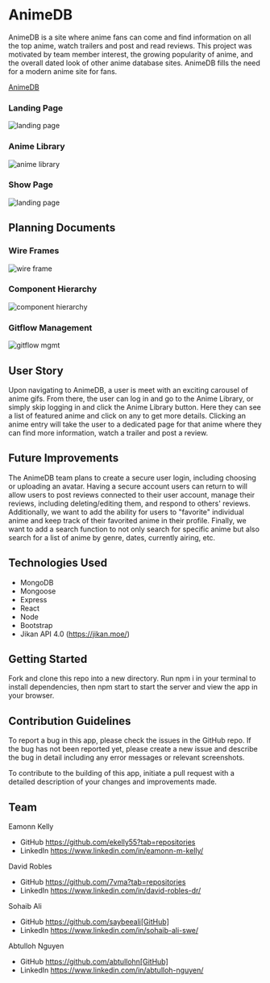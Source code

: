# AnimeDB

AnimeDB is a site where anime fans can come and find information on all the top anime, watch trailers and post and read reviews. This project was motivated by team member interest, the growing popularity of anime, and the overall dated look of other anime database sites. AnimeDB fills the need for a modern anime site for fans. 

[AnimeDB](https://anime-db.netlify.app/)

### Landing Page

![landing page](https://i.imgur.com/iZ4XV9q.png)

### Anime Library

![anime library](https://i.imgur.com/E7DOkrU.png)

### Show Page

![landing page](https://i.imgur.com/ZC1h2zO.png)

## Planning Documents

### Wire Frames

![wire frame](https://i.imgur.com/U1eSBEX.jpg)

### Component Hierarchy

![component hierarchy](https://i.imgur.com/ZawDJqa.jpg)

### Gitflow Management

![gitflow mgmt](https://i.imgur.com/HRxbpXU.jpg)

## User Story

Upon navigating to AnimeDB, a user is meet with an exciting carousel of anime gifs. From there, the user can log in and go to the Anime Library, or simply skip logging in and click the Anime Library button. Here they can see a list of featured anime and click on any to get more details. Clicking an anime entry will take the user to a dedicated page for that anime where they can find more information, watch a trailer and post a review. 

## Future Improvements

The AnimeDB team plans to create a secure user login, including choosing or uploading an avatar. Having a secure account users can return to will allow users to post reviews connected to their user account, manage their reviews, including deleting/editing them, and respond to others' reviews. Additionally, we want to add the ability for users to "favorite" individual anime and keep track of their favorited anime in their profile. Finally, we want to add a search function to not only search for specific anime but also search for a list of anime by genre, dates, currently airing, etc. 


## Technologies Used

* MongoDB
* Mongoose
* Express
* React
* Node
* Bootstrap
* Jikan API 4.0 (https://jikan.moe/)

## Getting Started

Fork and clone this repo into a new directory. Run npm i in your terminal to install dependencies, then npm start to start the server and view the app in your browser. 

## Contribution Guidelines

To report a bug in this app, please check the issues in the GitHub repo. If the bug has not been reported yet, please create a new issue and describe the bug in detail including any error messages or relevant screenshots.

To contribute to the building of this app, initiate a pull request with a detailed description of your changes and improvements made. 

## Team

Eamonn Kelly 
* GitHub https://github.com/ekelly55?tab=repositories
* LinkedIn https://www.linkedin.com/in/eamonn-m-kelly/

David Robles
* GitHub https://github.com/7vma?tab=repositories
* LinkedIn https://www.linkedin.com/in/david-robles-dr/

Sohaib Ali 
* GitHub https://github.com/saybeeali[GitHub]
* LinkedIn https://www.linkedin.com/in/sohaib-ali-swe/

Abtulloh Nguyen
* GitHub https://github.com/abtullohn[GitHub]
* LinkedIn https://www.linkedin.com/in/abtulloh-nguyen/


